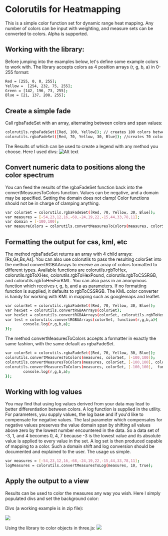# Colorutils for Heatmapping
This is a simple color function set for dynamic range heat mapping. Any number of colors can be input with weighting, and measure sets can be converted to colors. Alpha is supported.

## Working with the library:
Before jumping into the examples below, let's define some example colors to work with. The library accepts colors as 4 position arrays (r, g, b, a) in 0-255 format:
```sh
Red = [255, 0, 0, 255];
Yellow =  [254, 232, 75, 255];
Green = [142, 196, 73, 255];
Blue = [21, 137, 208, 255];
```
## Create a simple fade

Call rgbaFadeSet with an array, alternating between colors and span values:
```sh
colorutils.rgbaFadeSet([Red, 100, Yellow]); // creates 100 colors between red and yellow
colorutils.rgbaFadeSet([Red, 70, Yellow, 30, Blue]); //creates 70 colors between red and yellow and 30 between yellow and blue.
```
The Results of which can be used to create a legend with any method you choose. Here I used divs:
![Alt text](http://i.imgur.com/gjkc688.png)

## Convert numeric data to positions along the color spectrum

You can feed the results of the rgbaFadeSet function back into the convertMeasuresToColors function. Values can be negative, and a domain may be specified. Setting the domain does not clamp! Color functions should not be in charge of clamping anything.

```sh
var colorSet = colorutils.rgbaFadeSet([Red, 70, Yellow, 30, Blue]);
var measures = [-54,23,12,16,-68,-24,19,22,-15,44,33,78,11];
var domain = [-100,100];
var measureColors = colorutils.convertMeasuresToColors(measures, colorSet, domain);
```
## Formatting the output for css, kml, etc
The method rgbaFadeSet returns an array with 4 child arrays: [Rs,Gs,Bs,As]. You can also use colorutils to pass the resulting colorSet into the method convertRGBAArrays to receive an array of colors formatted to different types. Available functions are colorutils.rgbToHex, colorutils.rgbToXHex, colorutils.rgbToHexPound, colorutils.rgbToCSSRGB, and colorutils.rgbToHexForKML. You can also pass in an anonymous function which receives r, g, b, and a as parameters. If no formatting function is supplied, it defaults to rgbToCSSRGB. The KML color converter is handy for working with KML in mapping such as googlemaps and leaflet.

```sh
var colorSet = colorutils.rgbaFadeSet([Red, 70, Yellow, 30, Blue]);
var hexSet = colorutils.convertRGBAArrays(colorSet);
var hexSet = colorutils.convertRGBAArrays(colorSet, colorutils.rgbToHexPound);
var test = colorutils.convertRGBAArrays(colorSet, function(r,g,b,a){ 
		console.log(r,g,b,a);
});
```

The method convertMeasuresToColors accepts a formatter in exactly the same fashion, with the same default as rgbaFadeSet. 

```sh
var colorSet = colorutils.rgbaFadeSet([Red, 70, Yellow, 30, Blue]);
colorutils.convertMeasuresToColors(measures, colorSet, [-100,100]);
colorutils.convertMeasuresToColors(measures, colorSet, [-100,100], colorutils.rgbToHexPound);
colorutils.convertMeasuresToColors(measures, colorSet, [-100,100],  function(r,g,b,a){ 
		console.log(r,g,b,a);
});
```


## Working with log values
You may find that using log values derived from your data may lead to better differentiation between colors. A log function is supplied in the utility. For parameters, you supply values, the log base and if you'd like to compensate for negative values. The last parameter which compensates for negative values preserves the value domain span by shifting all values above zero by the lowest number encountered in the data. So a data set of -3, 1, and 4 becomes 0, 4, 7 because -3 is the lowest value and its absolute value is applied to every value in the set. A log set is then produced capable of mapping to a color. Such a domain shift and log conversion should be documented and explained to the user. The usage us simple.

````sh
var measures = [-54,23,12,16,-68,-24,19,22,-15,44,33,78,11];
logMeasures = colorutils.convertMeasuresToLog(measures, 10, true);
````


## Apply the output to a view
Results can be used to color the measures any way you wish. Here I simply populated divs and set the background color:

Divs (a working example is in zip file):

![](http://i.imgur.com/G1KYAwi.png)

Using the library to color objects in three.js:
![](http://i.imgur.com/EBAJLYQ.png)

 



